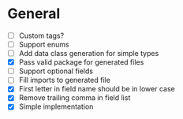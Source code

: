 # General

- [ ] Custom tags?
- [ ] Support enums
- [ ] Add data class generation for simple types
- [X] Pass valid package for generated files
- [ ] Support optional fields
- [ ] Fill imports to generated file
- [X] First letter in field name should be in lower case
- [X] Remove trailing comma in field list
- [X] Simple implementation